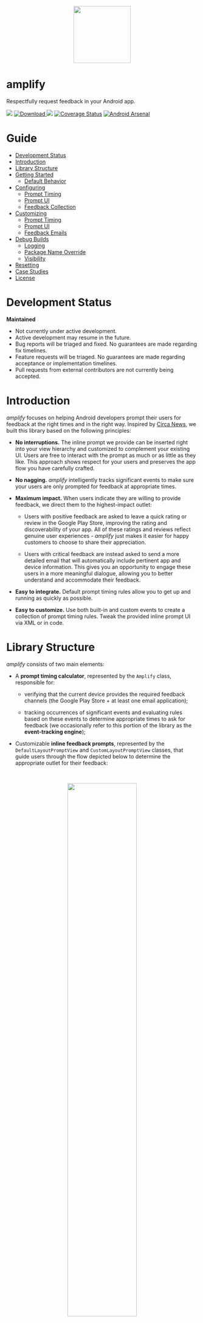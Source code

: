 <p align="center">
	<img src="assets/logo.png" width="150px" />
</p>

# amplify

Respectfully request feedback in your Android app.

<a href="https://travis-ci.org/stkent/amplify"><img src="https://travis-ci.org/stkent/amplify.svg" /></a> [ ![Download](https://api.bintray.com/packages/stkent/android-libraries/amplify/images/download.svg) ](https://bintray.com/stkent/android-libraries/amplify/_latestVersion) <a href="http://www.detroitlabs.com/"><img src="https://img.shields.io/badge/Sponsor-Detroit%20Labs-000000.svg" /></a> [![Coverage Status](https://coveralls.io/repos/github/stkent/amplify/badge.svg?branch=master)](https://coveralls.io/github/stkent/amplify?branch=master) [![Android Arsenal](https://img.shields.io/badge/Android%20Arsenal-amplify-green.svg?style=true)](https://android-arsenal.com/details/1/3290)

# Guide

<!-- START doctoc generated TOC please keep comment here to allow auto update -->
<!-- DON'T EDIT THIS SECTION, INSTEAD RE-RUN doctoc TO UPDATE -->


- [Development Status](#development-status)
- [Introduction](#introduction)
- [Library Structure](#library-structure)
- [Getting Started](#getting-started)
  - [Default Behavior](#default-behavior)
- [Configuring](#configuring)
  - [Prompt Timing](#prompt-timing)
  - [Prompt UI](#prompt-ui)
  - [Feedback Collection](#feedback-collection)
- [Customizing](#customizing)
  - [Prompt Timing](#prompt-timing-1)
  - [Prompt UI](#prompt-ui-1)
  - [Feedback Emails](#feedback-emails)
- [Debug Builds](#debug-builds)
  - [Logging](#logging)
  - [Package Name Override](#package-name-override)
  - [Visibility](#visibility)
- [Resetting](#resetting)
- [Case Studies](#case-studies)
- [License](#license)

<!-- END doctoc generated TOC please keep comment here to allow auto update -->

# Development Status

**Maintained**

- Not currently under active development.
- Active development may resume in the future.
- Bug reports will be triaged and fixed. No guarantees are made regarding fix timelines.
- Feature requests will be triaged. No guarantees are made regarding acceptance or implementation timelines.
- Pull requests from external contributors are not currently being accepted.

# Introduction

_amplify_ focuses on helping Android developers prompt their users for feedback at the right times and in the right way. Inspired by [Circa News](https://medium.com/circa/the-right-way-to-ask-users-to-review-your-app-9a32fd604fca), we built this library based on the following principles: 

- **No interruptions.** The inline prompt we provide can be inserted right into your view hierarchy and customized to complement your existing UI. Users are free to interact with the prompt as much or as little as they like. This approach shows respect for your users and preserves the app flow you have carefully crafted.

- **No nagging.** _amplify_ intelligently tracks significant events to make sure your users are only prompted for feedback at appropriate times.

- **Maximum impact.** When users indicate they are willing to provide feedback, we direct them to the highest-impact outlet:

    - Users with positive feedback are asked to leave a quick rating or review in the Google Play Store, improving the rating and discoverability of your app. All of these ratings and reviews reflect genuine user experiences - _amplify_ just makes it easier for happy customers to choose to share their appreciation.

    - Users with critical feedback are instead asked to send a more detailed email that will automatically include pertinent app and device information. This gives you an opportunity to engage these users in a more meaningful dialogue, allowing you to better understand and accommodate their feedback.

- **Easy to integrate.** Default prompt timing rules allow you to get up and running as quickly as possible.

- **Easy to customize.** Use both built-in and custom events to create a collection of prompt timing rules. Tweak the provided inline prompt UI via XML or in code.

# Library Structure

_amplify_ consists of two main elements:

- A **prompt timing calculator**, represented by the `Amplify` class, responsible for:

    - verifying that the current device provides the required feedback channels (the Google Play Store + at least one email application);

    - tracking occurrences of significant events and evaluating rules based on these events to determine appropriate times to ask for feedback (we occasionally refer to this portion of the library as the **event-tracking engine**);

- Customizable **inline feedback prompts**, represented by the `DefaultLayoutPromptView` and `CustomLayoutPromptView` classes, that guide users through the flow depicted below to determine the appropriate outlet for their feedback:

<br />

<p align="center">
	<img src="https://raw.githubusercontent.com/stkent/amplify/master/assets/flow.png" width="60%" />
</p>

| Positive feedback flow            | Critical feedback flow            |
|-----------------------------------|-----------------------------------|
| <img src="https://raw.githubusercontent.com/stkent/amplify/master/assets/positive-feedback.gif" /> | <img src="https://raw.githubusercontent.com/stkent/amplify/master/assets/critical-feedback.gif" /> |

<br />

These components are designed to complement each other, and combining them as described in the [Getting Started](#getting-started) section below is the easiest way to integrate _amplify_ into your application. However, it is perfectly possible to couple the prompt timing calculator with your own prompt flow and UI if desired. (This could be useful if you have highly-customized requirements for the prompt flow.) If you pursue this route, we would encourage you to ensure your prompting mechanism still reflects the principles outlined in the [Introduction](#introduction).

# Getting Started

<ol>
  <li>Specify <em>amplify</em> as a dependency in your <code>build.gradle</code> file:</li>
</ol>

```groovy
dependencies {
    compile 'com.github.stkent:amplify:2.1.0'
}
```

<ol start="2">
  <li>Initialize the shared <code>Amplify</code> instance in your custom <code><a href="http://developer.android.com/reference/android/app/Application.html">Application</a></code> subclass, supplying feedback collectors that determine where positive and critical feedback should be directed:</li>
</ol>

```java
public class ExampleApplication extends Application {
    
    @Override
    public void onCreate() {
        super.onCreate();
        
        Amplify.initSharedInstance(this)
               .setPositiveFeedbackCollectors(new GooglePlayStoreFeedbackCollector())
               .setCriticalFeedbackCollectors(new DefaultEmailFeedbackCollector("someone@example.com"))
               .applyAllDefaultRules();
    }
    
}
```

<ol start="3">
  <li>Add a <code>DefaultLayoutPromptView</code> instance to all XML layouts in which you may want to prompt the user for their feedback:</li>
</ol>

```xml
<com.github.stkent.amplify.prompt.DefaultLayoutPromptView
    android:id="@+id/prompt_view"
    android:layout_width="match_parent"
    android:layout_height="wrap_content" />
```

<ol start="4">
  <li>Get the shared <code>Amplify</code> instance and call its <code>promptIfReady</code> method when appropriate, passing in your <code>DefaultLayoutPromptView</code> instance:</li>
</ol>

```java
public class ExampleActivity extends Activity {

    @Override
    public void onCreate(@Nullable final Bundle savedInstanceState) {
        super.onCreate(savedInstanceState);
        setContentView(R.layout.activity_example);

        /*
         * Be careful: don't re-prompt after a configuration change!
         * The provided prompt view classes handle saving and restoring their state.
         * Perform this check in onCreateView or onViewCreated if using a Fragment.
         */
        if (savedInstanceState == null) {
            DefaultLayoutPromptView promptView
                    = (DefaultLayoutPromptView) findViewById(R.id.prompt_view);

            Amplify.getSharedInstance().promptIfReady(promptView);
        }
    }

}
```

That's it! The prompt timing calculator will evaluate the default rules each time `promptIfReady` is called, and instruct the `PromptView` to automatically update its state based on the result. If the user chooses to interact with the prompt, the sequence of questions asked is also automatically managed. If the user decides to give feedback, _amplify_ will handle opening the appropriate Google Play Store page or email client with pre-populated details.

## Default Behavior

The convenience method `applyAllDefaultRules` initializes the prompt timing calculator with a collection of sensible default rules. With these rules applied, we only prompt for feedback when:

- **The Google Play Store is available.** If a user's device won't allow them to provide feedback, we never ask for it. (We believe that a high enough percentage of devices are capable of sending email that a similar check for the availability of an email application is unnecessary.)

- **It has been more than a week since a new version of your app was installed.** We like to give users some time to settle in and explore the changes made in the latest update before asking them their opinion... but not so much time that their valuable first impressions are forgotten!

- **It has been more than a week since your app last crashed.** There are much better ways to collect detailed crash information than via user feedback. We're big fans of [Fabric/Crashlytics](https://fabric.io/kits/android/crashlytics). To save users from spending time reporting crashes that we are already aware of and fixing, we avoid asking for feedback right after a crash has occurred.

- **The user has never previously provided positive feedback.** We strive to constantly improve our apps' functionality and stability. If we do our job right, there's little to be gained by prompting satisfied users for feedback repeatedly. If we decide to significantly overhaul our app (either internally or externally), we will [reset](#resetting) the prompt timing calculator to capture feedback from our entire user base again.

- **The user has not provided critical feedback for this version of the application already.** Since it's unlikely that we'll be able to address any critical feedback received without releasing an update, we won't re-prompt a user who already provided insights into the current version of the app.

- **The user has not actively declined to provide feedback for this version of the application.** If a user has already actively indicated they are not interested in providing feedback for the current version of the app, we won't ask again before the next update is shipped. (Note that 'actively indicated' here means a user deliberately declined to provide feedback. This rule does not apply to users who have seen but did not interact with the prompt in any way.)

More information on how to apply your own collection of rules is available in the [Configuring](#configuring) section. Building custom rules is covered in the [Customizing](#customizing) section.

# Configuring

## Prompt Timing

_amplify_ calculates prompt timing based on two types of rule.

### Environment-Based Rules

These rules are based on the environment/device in which the embedding application is currently running. For example, they may query whether or not the current device is capable of handling a specific [`Intent`](http://developer.android.com/reference/android/content/Intent.html).

_amplify_ is packaged with the following environment-based rules:

- `GooglePlayStoreRule`: verifies whether or not the Google Play Store is installed on the current device.
- `AmazonAppStoreRule`: verifies whether or not the Amazon App Store is installed on the current device.

Environment-based rules can be applied by calling the `addEnvironmentBasedRule` method when configuring your `Amplify` instance. For example:

```java
public class ExampleApplication extends Application {
    
    @Override
    public void onCreate() {
        super.onCreate();
        
        Amplify.initSharedInstance(this)
               .setPositiveFeedbackCollectors(new GooglePlayStoreFeedbackCollector())
               .setCriticalFeedbackCollectors(new DefaultEmailFeedbackCollector("someone@example.com"))
               .addEnvironmentBasedRule(new GooglePlayStoreRule()); // Prompt never shown if Google Play Store not installed.
    }
    
}
```

### Event-Based Rules

These rules are based on tracked events that occur within the embedding application. Different dimensions of these events can be tracked (time of first/most recent occurrence, total number of occurrences, etc.)

The **times** of the following special events are automatically tracked whenever _amplify_ is enabled:

- original app install (note: this can pre-date the time at which _amplify_ was added to your application!);
- last app update time;
- last app crash time;

Rules related to each of these events can be configured using the dedicated configuration methods `setInstallTimeCooldownDays`, `setLastUpdateTimeCooldownDays`, and `setLastCrashTimeCooldownDays`. For example:

```java
public class ExampleApplication extends Application {
    
    @Override
    public void onCreate() {
        super.onCreate();
        
        Amplify.initSharedInstance(this)
               .setPositiveFeedbackCollectors(new GooglePlayStoreFeedbackCollector())
               .setCriticalFeedbackCollectors(new DefaultEmailFeedbackCollector("someone@example.com"))
               .setInstallTimeCooldownDays(14)   // Prompt not shown within two weeks of initial install.
               .setLastUpdateTimeCooldownDays(7) // Prompt not shown within one week of most recent update.
               .setLastCrashTimeCooldownDays(7); // Prompt not shown within one week of most recent crash.
    }
    
}
```

The following events are also automatically reported to the shared `Amplify` instance whenever you use the `promptIfReady` method to show your prompt:

- prompt was shown;
- user indicated a positive opinion of the app;
- user indicated a critical opinion of the app;
- user agreed to give feedback (either positive or critical);
- user declined to give feedback (either positive or critical);
- user agreed to give positive feedback;
- user agreed to give critical feedback;
- user declined to give positive feedback;
- user declined to give critical feedback;
- thanks view was shown;
- prompt was auto-dismissed.

To apply rules based on these events, use the configuration methods `addTotalEventCountRule`, `addFirstEventTimeRule`, `addLastEventTimeRule`, `addLastEventVersionCodeRule`, and `addLastEventVersionNameRule`. The method you select will determine which dimension of the event is tracked using `SharedPreferences`. Each method accepts two parameters:

- the event to be tracked; in this case, one of the events defined in the `PromptViewEvent` enum;
- the event-based rule to be applied to that tracked dimension.

_amplify_ is packaged with the following event-based rules:

- `CooldownDaysRule`: checks whether enough time has elapsed since the last occurrence of this event.
- `MaximumCountRule`: checks whether this event has occurred fewer than N times, for some number N.
- `MinimumCountRule`: checks whether this event has occurred at least N times, for some number N.
- `VersionCodeChangedRule`: checks whether this event has already occurred for the current version _code_ of the embedding application.
- `VersionNameChangedRule`: checks whether this event has already occurred for the current version _name_ of the embedding application.
- `WarmupDaysRule`: checks whether enough time has elapsed since the first occurrence of this event.

An example configuration that leverage these rules is below:

TODO: add a few more example rules to this snippet!

```java
public class ExampleApplication extends Application {
    
    @Override
    public void onCreate() {
        super.onCreate();
        
        Amplify.initSharedInstance(this)
               .setPositiveFeedbackCollectors(new GooglePlayStoreFeedbackCollector())
               .setCriticalFeedbackCollectors(new DefaultEmailFeedbackCollector("someone@example.com"))
               .addTotalEventCountRule(PromptViewEvent.USER_GAVE_POSITIVE_FEEDBACK,
                        new MaximumCountRule(1)) // Never ask the user for feedback again if they already responded positively.
    }
    
}
```                

## Prompt UI

_amplify_ provides two configurable prompt UIs. The test app associated with this project includes examples of these prompts with:

- no custom configuration applied;
- distinct colors and strings set on every attribute in XML;
- distinct colors and strings set on every attribute in code;

| Test app UI; use me to explore!  |
|----------------------------------|
| <img src="https://raw.githubusercontent.com/stkent/amplify/master/assets/app.png" width="50%" /> |

### Default Layout

**Use this if you are happy with the basic layout of the prompt shown above, but need to customize colors or wording!**

Provided by the `DefaultLayoutPromptView` class. The basic layouts of the questions and thanks presented to users of the embedding application are fixed, but the most important elements of those layouts (colors and text) are fully customizable. This prompt view can also be configured to auto-dismiss the thanks view after a given delay in milliseconds. The full set of available XML configuration hooks is shown below (remember to use the `app` XML namespace when setting these properties!):

```xml
<com.github.stkent.amplify.prompt.DefaultLayoutPromptView
    android:id="@+id/prompt_view"
    android:layout_width="match_parent"
    android:layout_height="wrap_content"
    app:prompt_view_user_opinion_question_title="Custom Title"
    app:prompt_view_user_opinion_question_subtitle="Custom Subtitle"
    app:prompt_view_user_opinion_question_positive_button_label="Custom Button Label"
    app:prompt_view_user_opinion_question_negative_button_label="Custom Button Label"
    app:prompt_view_positive_feedback_question_title="Custom Title"
    app:prompt_view_positive_feedback_question_subtitle="Custom Subtitle"
    app:prompt_view_positive_feedback_question_positive_button_label="Custom Button Label"
    app:prompt_view_positive_feedback_question_negative_button_label="Custom Button Label"
    app:prompt_view_critical_feedback_question_title="Custom Title"
    app:prompt_view_critical_feedback_question_subtitle="Custom Subtitle"
    app:prompt_view_critical_feedback_question_positive_button_label="Custom Button Label"
    app:prompt_view_critical_feedback_question_negative_button_label="Custom Button Label"
    app:prompt_view_thanks_title="Custom Title"
    app:prompt_view_thanks_subtitle="Custom Subtitle"
    app:prompt_view_foreground_color="@color/custom_foreground_color"
    app:prompt_view_background_color="@color/custom_background_color"
    app:prompt_view_title_text_color="@color/custom_title_text_color"
    app:prompt_view_subtitle_text_color="@color/custom_subtitle_text_color"
    app:prompt_view_positive_button_text_color="@color/custom_positive_button_text_color"
    app:prompt_view_positive_button_background_color="@color/custom_positive_button_background_color"
    app:prompt_view_positive_button_border_color="@color/custom_positive_button_border_color"
    app:prompt_view_negative_button_text_color="@color/custom_negative_button_text_color"
    app:prompt_view_negative_button_background_color="@color/custom_negative_button_background_color"
    app:prompt_view_negative_button_border_color="@color/custom_negative_button_border_color"
    app:prompt_view_thanks_display_time_ms="2000"
    app:prompt_view_text_size="@dimen/prompt_view_text_size_large"
    app:prompt_view_button_border_width="@dimen/prompt_view_button_border_width"
    app:prompt_view_button_corner_radius="@dimen/prompt_view_button_corner_radius" />
```

All attributes are optional. The most important are `prompt_view_foreground_color` and `prompt_view_background_color`. All other color attributes default to one of these two colors, so most use-cases can probably be supported by setting one or both of these attributes only.

It is also possible to configure this layout in code. To do so, users apply a `BasePromptViewConfig` and/or a `DefaultLayoutPromptViewConfig` to the view. Each configuration type can be constructed using a builder, which allows only the desired attributes to be overridden. Below shows an example in which every possible attribute is configured this way:

```java
DefaultLayoutPromptView promptView = (DefaultLayoutPromptView) findViewById(R.id.prompt_view);

final BasePromptViewConfig basePromptViewConfig
    = new BasePromptViewConfig.Builder()
        .setUserOpinionQuestionTitle("Custom Title")
        .setUserOpinionQuestionSubtitle("Custom Subtitle")
        .setUserOpinionQuestionPositiveButtonLabel("Custom Button Label")
        .setUserOpinionQuestionNegativeButtonLabel("Custom Button Label")
        .setPositiveFeedbackQuestionTitle("Custom Title")
        .setPositiveFeedbackQuestionSubtitle("Custom Subtitle")
        .setPositiveFeedbackQuestionPositiveButtonLabel("Custom Button Label")
        .setPositiveFeedbackQuestionNegativeButtonLabel("Custom Button Label")
        .setCriticalFeedbackQuestionTitle("Custom Title")
        .setCriticalFeedbackQuestionSubtitle("Custom Subtitle")
        .setCriticalFeedbackQuestionPositiveButtonLabel("Custom Button Label")
        .setCriticalFeedbackQuestionNegativeButtonLabel("Custom Button Label")
        .setThanksDisplayTimeMs(2000)
        .build();

final DefaultLayoutPromptViewConfig defaultLayoutPromptViewConfig
    = new DefaultLayoutPromptViewConfig.Builder()
        .setForegroundColor(Color.parseColor("#FF0000"))
        .setBackgroundColor(Color.parseColor("#FF9900"))
        .setTitleTextColor(Color.parseColor("#33FF00"))
        .setSubtitleTextColor(Color.parseColor("#00FFFF"))
        .setPositiveButtonTextColor(Color.parseColor("#CC00FF"))
        .setPositiveButtonBackgroundColor(Color.parseColor("#3300FF"))
        .setPositiveButtonBorderColor(Color.parseColor("#0066FF"))
        .setNegativeButtonTextColor(Color.parseColor("#FFFF00"))
        .setNegativeButtonBackgroundColor(Color.parseColor("#FF0000"))
        .setNegativeButtonBorderColor(Color.parseColor("#999999"))
        .setCustomTextSizePx(getResources()
            .getDimensionPixelSize(R.dimen.prompt_view_text_size_large))
        .setButtonBorderWidthPx(getResources()
            .getDimensionPixelSize(R.dimen.prompt_view_button_border_width))
        .setButtonCornerRadiusPx(getResources()
            .getDimensionPixelSize(R.dimen.prompt_view_button_corner_radius))
        .build();

promptView.applyBaseConfig(basePromptViewConfig);
promptView.applyConfig(defaultLayoutPromptViewConfig);
```

### Custom Layout

**Use this if you need to provide a structurally different prompt layout, require custom fonts, etc.**

Provided by the `CustomLayoutPromptView` class. You provide the basic layouts to use, and any customization of the default strings you require. This prompt view can also be configured to auto-dismiss the thanks view after a given delay in milliseconds. The full set of available XML configuration hooks is shown below (remember to use the `app` XML namespace when setting these properties!):

```xml
<com.github.stkent.amplify.prompt.CustomLayoutPromptView
    android:id="@+id/prompt_view"
    android:layout_width="match_parent"
    android:layout_height="wrap_content"
    app:prompt_view_question_layout="@layout/include_amplify_question_layout"
    app:prompt_view_thanks_layout="@layout/include_amplify_thanks_layout"
    app:prompt_view_user_opinion_question_title="Custom Title"
    app:prompt_view_user_opinion_question_subtitle="Custom Subtitle"
    app:prompt_view_user_opinion_question_positive_button_label="Custom Button Label"
    app:prompt_view_user_opinion_question_negative_button_label="Custom Button Label"
    app:prompt_view_positive_feedback_question_title="Custom Title"
    app:prompt_view_positive_feedback_question_subtitle="Custom Subtitle"
    app:prompt_view_positive_feedback_question_positive_button_label="Custom Button Label"
    app:prompt_view_positive_feedback_question_negative_button_label="Custom Button Label"
    app:prompt_view_critical_feedback_question_title="Custom Title"
    app:prompt_view_critical_feedback_question_subtitle="Custom Subtitle"
    app:prompt_view_critical_feedback_question_positive_button_label="Custom Button Label"
    app:prompt_view_critical_feedback_question_negative_button_label="Custom Button Label"
    app:prompt_view_thanks_title="Custom Title"
    app:prompt_view_thanks_subtitle="Custom Subtitle"
    app:prompt_view_thanks_display_time_ms="2000" />
```

The `prompt_view_question_layout` attribute is **required** and subject to some additional requirements (listed below). All other attributes are optional. If `prompt_view_thanks_layout` is not provided, the prompt will automatically dismiss at the end of every flow. If it is provided, the user will see the thanks view whenever they agree to give feedback.

#### Included Question Layout Requirements

The layout referenced by `prompt_view_question_layout` _must_ include:

- A `TextView` subclass with id `amplify_title_text_view`;
- A `TextView` subclass with id `amplify_positive_button`;
- A `TextView` subclass with id `amplify_negative_button`.

If a view is found with an appropriate button id but it is _not_ a `TextView` subclass, the library will gracefully no-op when trying to set the button text.

The layout referenced by `prompt_view_question_layout` _may_ include:

   - A `TextView` subclass with id `amplify_subtitle_text_view`;
 
#### Included Thanks Layout Requirements 

The layout referenced by `prompt_view_thanks_layout ` _must_ include:

- A `TextView` subclass with id `amplify_title_text_view`.

The layout referenced by `prompt_view_thanks_layout ` _may_ include:

- A `TextView` subclass with id `amplify_subtitle_text_view`.

As before, it is also possible to configure the `CustomLayoutPromptView` in code. To do so, users apply a `CustomLayoutPromptViewConfig`, and optionally a `BasePromptViewConfig`, to the view. Below shows an example in which every possible attribute is configured this way:

```java
CustomLayoutPromptView promptView = (CustomLayoutPromptView) findViewById(R.id.prompt_view);

final BasePromptViewConfig basePromptViewConfig
    = new BasePromptViewConfig.Builder()
        .setUserOpinionQuestionTitle("Custom Title")
        .setUserOpinionQuestionSubtitle("Custom Subtitle")
        .setUserOpinionQuestionPositiveButtonLabel("Custom Button Label")
        .setUserOpinionQuestionNegativeButtonLabel("Custom Button Label")
        .setPositiveFeedbackQuestionTitle("Custom Title")
        .setPositiveFeedbackQuestionSubtitle("Custom Subtitle")
        .setPositiveFeedbackQuestionPositiveButtonLabel("Custom Button Label")
        .setPositiveFeedbackQuestionNegativeButtonLabel("Custom Button Label")
        .setCriticalFeedbackQuestionTitle("Custom Title")
        .setCriticalFeedbackQuestionSubtitle("Custom Subtitle")
        .setCriticalFeedbackQuestionPositiveButtonLabel("Custom Button Label")
        .setCriticalFeedbackQuestionNegativeButtonLabel("Custom Button Label")
        .setThanksDisplayTimeMs(2000)
        .build();

final CustomLayoutPromptViewConfig customLayoutPromptViewConfig
    = new CustomLayoutPromptViewConfig(
        R.layout.custom_question_view, R.layout.custom_thanks_view);

promptView.applyBaseConfig(basePromptViewConfig);
promptView.applyConfig(customLayoutPromptViewConfig);
```

### Listening For Prompt-Related Events

It may sometimes be useful to know when prompt-related events occur. For example, you may want to:

- track user interactions with the prompt view using your preferred analytics suite;
- adjust other UI elements when the prompt view is shown/hidden.

To achieve this, pass an `IEventListener` instance to the `addPromptEventListener` method of your prompt view. An example implementation demonstrating these use-cases is given below:

```java
DefaultLayoutPromptView promptView = (DefaultLayoutPromptView) findViewById(R.id.prompt_view);

promptView.addPromptEventListener(new IEventListener() {
    @Override
    public void notifyEventTriggered(@NonNull final IEvent event) {
        AnalyticsTracker.reportPromptEvent(event);
    
        if (event == PromptViewEvent.PROMPT_SHOWN) {
            relatedView.setVisibility(View.VISIBLE);
        } else if (event == PromptViewEvent.PROMPT_DISMISSED) {
            relatedView.setVisibility(View.GONE);
        }
    }
});

Amplify.getSharedInstance().promptIfReady(promptView);
```

## Feedback Collection

The collection of both positive and critical feedback is handled by implementations of the `IFeedbackCollector` interface. _amplify_ is packaged with the following complete implementations:

- `GooglePlayStoreFeedbackCollector`: collects feedback via the Google Play Store.
- `AmazonAppStoreFeedbackCollector`: collects feedback via the Amazon App Store.
- `DefaultEmailFeedbackCollector`: collects feedback via email. Must be passed one or more recipient email addresses when constructed.

It is possible to specify more than one feedback collector for a given feedback type. For example, the code snippet below will first attempt to collect positive feedback via the Amazon App Store; if that fails (because the Amazon App Store is not available), it will automatically and invisibly fall back to collecting positive feedback via the Google Play Store:

```java
public class ExampleApplication extends Application {
    
    @Override
    public void onCreate() {
        super.onCreate();
        
        Amplify.initSharedInstance(this)
               .setPositiveFeedbackCollectors(
                       new AmazonAppStoreFeedbackCollector(),
                       new GooglePlayStoreFeedbackCollector())
               .setCriticalFeedbackCollectors(new DefaultEmailFeedbackCollector("someone@example.com"))
               .applyAllDefaultRules();
    }
    
}
```

# Customizing

## Prompt Timing

### Applying Custom Environment-Based Rules

A new custom environment-based rule can be added by implementing the `IEnvironmentBasedRule` interface and passing an instance of this implementation to the `Amplify` instance method `addEnvironmentBasedRule`:

```java
public class ExampleApplication extends Application {
    
    @Override
    public void onCreate() {
        super.onCreate();
        
        Amplify.initSharedInstance(this)
               .setPositiveFeedbackCollectors(new GooglePlayStoreFeedbackCollector())
               .setCriticalFeedbackCollectors(new DefaultEmailFeedbackCollector("someone@example.com"))
               .addEnvironmentBasedRule(new MyCustomEnvironmentBasedRule());
    }
    
}
```

### Tracking Custom Events

A new custom event can be tracked by implementing the `IEvent` interface, registering this event with a corresponding (default or custom) `IEventBasedRule` using one of the following methods:

- `addTotalEventCountRule`;
- `addFirstEventTimeRule`;
- `addLastEventTimeRule`;
- `addLastEventVersionCodeRule`;
- `addLastEventVersionNameRule`,

and then notifying the `Amplify` instance of occurrences of this event using the `notifyEventTriggered` method:

```java
Amplify.getSharedInstance().notifyEventTriggered(new MyCustomEvent());
```

As before, the dimension of the event that will be tracked is dictated by which registration method is called.

### Applying Custom Event-Based Rules

A new custom event can be tracked by implementing the `IEventBasedRule<T>` interface, and registering a (default or custom) `IEvent` with this custom `IEventBasedRule` using one of the following methods:

- `addTotalEventCountRule`;
- `addFirstEventTimeRule`;
- `addLastEventTimeRule`;
- `addLastEventVersionCodeRule`;
- `addLastEventVersionNameRule`.

The generic type `T` must be one of: `Integer`, `Long`, or `String`. The type you select will depend on which tracked event aspect (time, count, etc.) you wish to apply this check to.

## Prompt UI

**Reminder: use the provided `DefaultLayoutPromptView` and `CustomLayoutPromptView` classes whenever possible!**

To provide fully-custom views for each phase of the typical prompt flow, implement the `IPromptView` interface and pass an instance of this implementation to the `promptIfReady` method. Your custom class should create and save a `PromptPresenter` instance in any constructors - this presenter will be used to communicate to your prompt which state it should display. See the `BasePromptView` class for a sample implementation in which:

- all questions are assumed to share a common view structure;
- prompt state is preserved through configuration changes (non-trivial!).

To provide a totally custom experience in which _amplify_ does not manage the prompt/rating/feedback UI flows at all, replace any calls to `promptIfReady` with calls to `shouldPrompt`. This method will evaluate all rules and provide a boolean that indicates whether every provided rule is currently satisfied. You may then use this hook to begin your own feedback request flow. Again, if you choose this route be aware that you are responsible for maintaining prompt state through orientation changes (if desired).

## Feedback Emails

To customize the feedback email template, extend either `DefaultEmailFeedbackCollector` or `BaseEmailFeedbackCollector` and implement the `getSubjectLine` and/or `getBody` methods, then pass an instance of your subclass to the shared `Amplify` instance during configuration:

```java
public class ExampleApplication extends Application {
    
    @Override
    public void onCreate() {
        super.onCreate();
        
        Amplify.initSharedInstance(this)
               .setPositiveFeedbackCollectors(new GooglePlayStoreFeedbackCollector())
               .setCriticalFeedbackCollectors(new CustomEmailFeedbackCollector("someone@example.com"))
               .applyAllDefaultRules();
    }
    
}
```

# Debug Builds

The delayed nature of _amplify_ prompts can make it hard to test effectively when integrated. We provide the following capabilities to help with this.

## Logging

By default, logging is disabled. To enable it, call the static method `Amplify.setLogger` _before_ initializing the shared `Amplify` instance. The provided `AndroidLogger` class will be an appropriate choice for most users. If you instead wish to route _amplify_ logs into an existing logging framework, you may supply your own implementation of the `ILogger` interface here instead.

```java
public class ExampleApplication extends Application {
    
    @Override
    public void onCreate() {
        super.onCreate();
        
        Amplify.setLogger(new AndroidLogger());
        
        Amplify.initSharedInstance(this)
               .setPositiveFeedbackCollectors(new GooglePlayStoreFeedbackCollector())
               .setCriticalFeedbackCollectors(new DefaultEmailFeedbackCollector("someone@example.com"))
               .applyAllDefaultRules();
    }
    
}
```

## Package Name Override

By default, the `GooglePlayStoreFeedbackCollector` and `AmazonAppStoreFeedbackCollector` will search their stores for the app whose package name matches the running application. If your app's build variants do not all share a single package name (perhaps to allow simultaneous installation), _amplify_  will fail to load the appropriate Google Play Store or Amazon App Store page in non-release builds. To fix this, pass your release build package name to the appropriate `IFeedbackCollector` instance during library initialization. For example:

```java
public class ExampleApplication extends Application {
    
    @Override
    public void onCreate() {
        super.onCreate();
        
        String releasePackageName = "my.release.package.name";
        
        Amplify.initSharedInstance(this)
               .setPositiveFeedbackCollectors(new GooglePlayStoreFeedbackCollector(releasePackageName))
               .setCriticalFeedbackCollectors(new DefaultEmailFeedbackCollector("someone@example.com"))
               .setPackageName("my.release.package.name");
    }
    
}
```

## Visibility

To force the prompt to ignore any environment or event-based rules and instead appear every time, call `setAlwaysShow(true)` when configuring the shared `Amplify` instance. For example, the code snippet below would result in the prompt appearing every time in debug builds _only_ (useful when configuring or testing the prompt):

```java
public class ExampleApplication extends Application {
    
    @Override
    public void onCreate() {
        super.onCreate();
        
        Amplify.initSharedInstance(this)
               .setPositiveFeedbackCollectors(new GooglePlayStoreFeedbackCollector())
               .setCriticalFeedbackCollectors(new DefaultEmailFeedbackCollector("someone@example.com"))
               .setAlwaysShow(BuildConfig.DEBUG);
    }
    
}
```

# Resetting

All data tracked by _amplify_ is stored in a single [`SharedPreferences`](http://developer.android.com/reference/android/content/SharedPreferences.html) instance. By default, this instance is named `"AMPLIFY_SHARED_PREFERENCES_NAME"`. However, it is possible to configure _amplify_ to use a different `SharedPreferences` instance during initialization:

```java
public class ExampleApplication extends Application {
    
    @Override
    public void onCreate() {
        super.onCreate();
        
        String sharedPrefsName = "my-custom-shared-prefs-name";
        
        Amplify.initSharedInstance(this, sharedPrefsName)
               .setPositiveFeedbackCollectors(new GooglePlayStoreFeedbackCollector())
               .setCriticalFeedbackCollectors(new DefaultEmailFeedbackCollector("someone@example.com"))
               .applyAllDefaultRules();
    }
    
}
```

Supplying a custom shared preferences name in this manner will effectively 'reset' the library (since the new `SharedPreferences` instance will not contain any existing tracked data). This can be useful if you release a major app update and wish to prompt _all_ your users for feedback again.

The same mechanism can be used to keep debug and release data separate (this does not affect your application's end users, but can be useful during app development and testing!):

```java
public class ExampleApplication extends Application {
    
    @Override
    public void onCreate() {
        super.onCreate();
        
        String sharedPrefsName;

        if (BuildConfig.DEBUG) {
            sharedPrefsName = "debug-shared-prefs-name";
        } else {
            sharedPrefsName = Constants.DEFAULT_BACKING_SHARED_PREFERENCES_NAME;
        }

        Amplify.initSharedInstance(this, sharedPrefsName)
               .setPositiveFeedbackCollectors(new GooglePlayStoreFeedbackCollector())
               .setCriticalFeedbackCollectors(new DefaultEmailFeedbackCollector("someone@example.com"))
               .applyAllDefaultRules();
    }
    
}
```

# Case Studies

Early versions of _amplify_ are integrated in apps with state-wide and national audiences, with over 200,000 installs combined. After integrating _amplify_, our data indicates that the number of Play Store reviews received increases by a factor of **5x-10x**, and the number of feedback emails received **doubles**. We present screenshots showing example implementations below:

| Styled default layout |
|-----------------------|
| <img src="https://raw.githubusercontent.com/stkent/amplify/master/assets/dte.png" /> |

# License

    Copyright 2015 Stuart Kent
    
    Licensed under the Apache License, Version 2.0 (the "License");
    you may not use this file except in compliance with the License.
    You may obtain a copy of the License at
    
       http://www.apache.org/licenses/LICENSE-2.0
    
    Unless required by applicable law or agreed to in writing, software
    distributed under the License is distributed on an "AS IS" BASIS,
    WITHOUT WARRANTIES OR CONDITIONS OF ANY KIND, either express or implied.
    See the License for the specific language governing permissions and
    limitations under the License.
